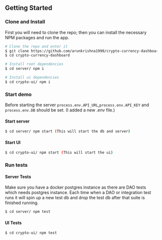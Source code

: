 ## Getting Started

### Clone and Install
First you will need to clone the repo; then you can install the necessary NPM packages and run the app.

```bash
# Clone the repo and enter it
$ git clone https://github.com/arunkrishna1990/crypto-currency-dashboard.git
$ cd crypto-currency-dashboard

# Install root dependencies
$ cd server/ npm i

# Install ui dependencies
$ cd crypto-ui/ npm i
```

### Start demo

Before starting the server `process.env.API_URL`,`process.env.API_KEY` and `process.env.DB` should be set. (I added a new .env file.)
#### Start server
```bash
$ cd server/ npm start (This will start the db and server)
```
#### Start UI
```bash
$ cd crypto-ui/ npm start (This will start the ui)
```

### Run tests
#### Server Tests
Make sure you have a docker postgres instance as there are DAO tests which needs postgres instance. Each time when a DAO or integration test runs it will spin up a new test db and drop the test db after that suite is finished running.
```bash
$ cd server/ npm test
```
#### UI Tests
```bash
$ cd crypto-ui/ npm test
```